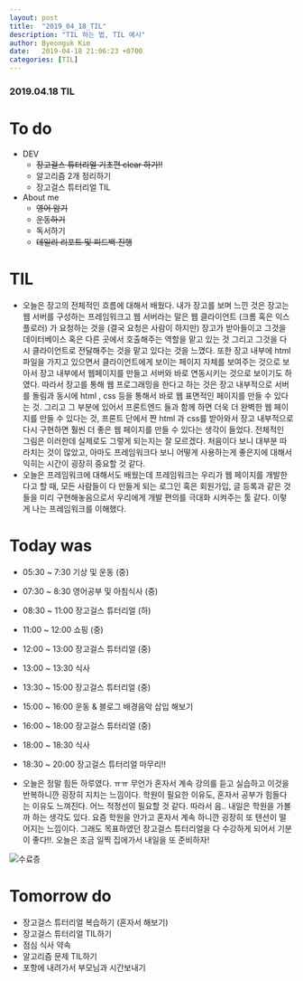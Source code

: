 ```yaml
---
layout: post
title:  "2019_04_18_TIL"
description: "TIL 하는 법, TIL 예시"
author: Byeonguk Kim
date:   2019-04-18 21:06:23 +0700
categories: [TIL]
---
```


### 2019.04.18 TIL
 
# To do

* DEV
	* ~~장고걸스 튜터리얼 기초편 clear 하기!!~~
	* 알고리즘 2개 정리하기
	* 장고걸스 튜터리얼 TIL
* About me
	* ~~영어 암기~~
	* ~~운동하기~~
	* 독서하기
	* ~~데일리 리포트 및 피드백 진행~~

# TIL

* 오늘은 장고의 전체적인 흐름에 대해서 배웠다. 내가 장고를 보며 느낀 것은 장고는 웹 서버를 구성하는 프레임워크고 웹 서버라는 말은 웹 클라이언트 (크롬 혹은 익스플로러) 가 요청하는 것을 (결국 요청은 사람이 하지만) 장고가 받아들이고 그것을 데이터베이스 혹은 다른 곳에서 호출해주는 역할을 맡고 있는 것 그리고 그것을 다시 클라이언트로 전달해주는 것을 맡고 있다는 것을 느꼈다. 또한 장고 내부에 html 파일을 가지고 있으면서 클라이언트에게 보이는 페이지 자체를 보여주는 것으로 보아서 장고 내부에서 웹페이지를 만들고 서버와 바로 연동시키는 것으로 보이기도 하였다. 따라서 장고를 통해 웹 프로그래밍을 한다고 하는 것은 장고 내부적으로 서버를 돌림과 동시에 html , css 등을 통해서 바로 웹 표면적인 페이지를 만들 수 있다는 것. 그리고 그 부분에 있어서 프론트엔드 들과 함께 하면 더욱 더 완벽한 웹 페이지를 만들 수 있다는 것, 프론트 단에서 짠 html 과 css를 받아와서 장고 내부적으로 다시 구현하면 훨씬 더 좋은 웹 페이지를 만들 수 있다는 생각이 들었다. 전체적인 그림은 이러한데 실제로도 그렇게 되는지는 잘 모르겠다. 처음이다 보니 대부분 따라치는 것이 많았고, 아마도 프레임워크다 보니 어떻게 사용하는게 좋은지에 대해서 익히는 시간이 굉장히 중요할 것 같다. 
* 오늘은 프레임워크에 대해서도 배웠는데 프레임워크는 우리가 웹 페이지를 개발한다고 할 때, 모든 사람들이 다 만들게 되는 로그인 혹은 회원가입, 글 등록과 같은 것들을 미리 구현해놓음으로서 우리에게 개발 편의를 극대화 시켜주는 툴 같다. 이렇게 나는 프레임워크를 이해했다.

# Today was

* 05:30 ~ 7:30 기상 및 운동 (중)
* 07:30 ~ 8:30 영어공부 및 아침식사 (중)
* 08:30 ~ 11:00 장고걸스 튜터리얼 (하)
* 11:00 ~ 12:00 쇼핑 (중)
* 12:00 ~ 13:00 장고걸스 튜터리얼 (중)
* 13:00 ~ 13:30 식사
* 13:30 ~ 15:00 장고걸스 튜터리얼 (중)
* 15:00 ~ 16:00 운동 & 블로그 배경음악 삽입 해보기
* 16:00 ~ 18:00 장고걸스 튜터리얼 (중)
* 18:00 ~ 18:30 식사
* 18:30 ~ 20:00 장고걸스 튜터리얼 마무리!!

* 오늘은 정말 힘든 하루였다. ㅠㅠ 무언가 혼자서 계속 강의를 듣고 실습하고 이것을 반복하니깐 굉장히 지치는 느낌이다. 학원이 필요한 이유도, 혼자서 공부가 힘들다는 이유도 느껴진다. 어느 적정선이 필요할 것 같다. 따라서 음.. 내일은 학원을 가볼까 하는 생각도 있다. 요즘 학원을 안가고 혼자서 계속 하니깐 굉장히 또 텐션이 떨어지는 느낌이다. 그래도 목표하였던 장고걸스 튜터리얼을 다 수강하게 되어서 기분이 좋다!!. 오늘은 조금 일찍 집에가서 내일을 또 준비하자!

![수료증](https://user-images.githubusercontent.com/46436843/56357291-55cfe000-6216-11e9-855f-7c8de30975c1.jpg)

# Tomorrow do

* 장고걸스 튜터리얼 복습하기 (혼자서 해보기)
* 장고걸스 튜터리얼 TIL하기
* 점심 식사 약속
* 알고리즘 문제 TIL하기
* 포항에 내려가서 부모님과 시간보내기





